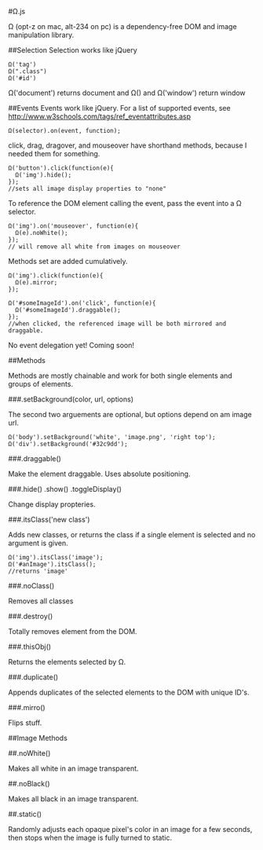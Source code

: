 #Ω.js

Ω (opt-z on mac, alt-234 on pc) is a dependency-free DOM and image manipulation library. 

##Selection
Selection works like jQuery

```
Ω('tag')
Ω(".class")
Ω('#id')
```

Ω('document') returns document and Ω() and Ω('window') return window

##Events
Events work like jQuery. For a list of supported events, see http://www.w3schools.com/tags/ref_eventattributes.asp

```
Ω(selector).on(event, function);
```

click, drag, dragover, and mouseover have shorthand methods, because I needed them for something. 

```
Ω('button').click(function(e){
  Ω('img').hide();
});
//sets all image display properties to "none"
```
To reference the DOM element calling the event, pass the event into a Ω selector.

```
Ω('img').on('mouseover', function(e){
  Ω(e).noWhite();
});
// will remove all white from images on mouseover
```

Methods set are added cumulatively.

```
Ω('img').click(function(e){
  Ω(e).mirror;
});

Ω('#someImageId').on('click', function(e){
  Ω('#someImageId').draggable();
});
//when clicked, the referenced image will be both mirrored and draggable.
```

No event delegation yet! Coming soon!

##Methods

Methods are mostly chainable and work for both single elements and groups of elements. 

###.setBackground(color, url, options)

The second two arguements are optional, but options depend on am image url.

```
Ω('body').setBackground('white', 'image.png', 'right top');
Ω('div').setBackground('#32c9dd');
```

###.draggable()

Make the element draggable. Uses absolute positioning.

###.hide() .show() .toggleDisplay()

Change display propteries.

###.itsClass('new class')

Adds new classes, or returns the class if a single element is selected and no argument is given.

```
Ω('img').itsClass('image');
Ω('#anImage').itsClass();
//returns 'image'
```
###.noClass()

Removes all classes

###.destroy()

Totally removes element from the DOM.

###.thisObj()

Returns the elements selected by Ω.

###.duplicate()

Appends duplicates of the selected elements to the DOM with unique ID's.

###.mirro()

Flips stuff.

##Image Methods

##.noWhite()

Makes all white in an image transparent.

##.noBlack()

Makes all black in an image transparent.

##.static()

Randomly adjusts each opaque pixel's color in an image for a few seconds, then stops when the image is fully turned to static.













